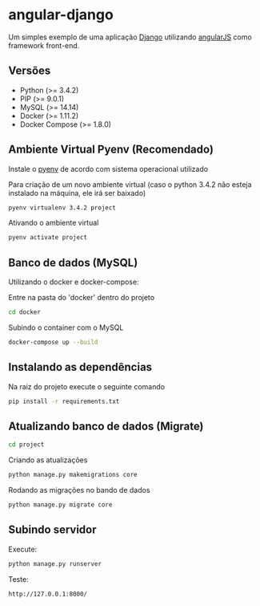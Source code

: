# angular-django

Um simples exemplo de uma aplicação [Django](https://www.djangoproject.com/) utilizando [angularJS](https://angularjs.org/) como framework front-end.

## Versões

- Python (>= 3.4.2)
- PIP (>= 9.0.1)
- MySQL (>= 14.14)
- Docker (>= 1.11.2)
- Docker Compose (>= 1.8.0)

## Ambiente Virtual Pyenv (Recomendado)

Instale o [pyenv](https://github.com/pyenv/pyenv) de acordo com sistema operacional utilizado

Para criação de um novo ambiente virtual (caso o python 3.4.2 não esteja instalado na máquina, ele irá ser baixado)
```bash
pyenv virtualenv 3.4.2 project
```

Ativando o ambiente virtual
```bash
pyenv activate project
```

## Banco de dados (MySQL)

Utilizando o docker e docker-compose:

Entre na pasta do 'docker' dentro do projeto
```bash
cd docker
```
Subindo o container com o MySQL
```bash
docker-compose up --build
```

## Instalando as dependências 

Na raiz do projeto execute o seguinte comando 

```bash
pip install -r requirements.txt
```

## Atualizando banco de dados (Migrate)

```bash
cd project
```
Criando as atualizações
```bash
python manage.py makemigrations core
```
Rodando as migrações no bando de dados
```bash
python manage.py migrate core
```

## Subindo servidor

Execute: 

```bash
python manage.py runserver
```

Teste:
```bash
http://127.0.0.1:8000/
```




